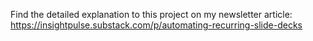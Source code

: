 Find the detailed explanation to this project on my newsletter article: https://insightpulse.substack.com/p/automating-recurring-slide-decks

